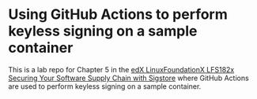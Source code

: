# Using GitHub Actions to perform keyless signing on a sample container

This is a lab repo for Chapter 5 in the [edX LinuxFoundationX LFS182x
Securing Your Software Supply Chain with Sigstore](https://learning.edx.org/course/course-v1:LinuxFoundationX+LFS182x+2T2022/home) where GitHub Actions are used to perform keyless signing on a sample container.
